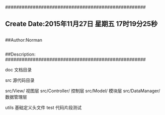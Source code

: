 ###################################################
## Create Date:2015年11月27日 星期五 17时19分25秒
##
##Author:Norman
##
##Description: 
###################################################

doc
   文档目录

src
   源代码目录

   src/View/         视图层
   src/Controller/   控制层
   src/Model/        模块层
   src/DataManager/  数据管理层

utils
   基础定义头文件
test
   代码片段测试 
